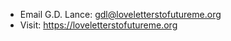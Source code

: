 * Email G.D. Lance: [gdl@loveletterstofutureme.org](mailto:gdl@loveletterstofutureme.org)
* Visit: https://loveletterstofutureme.org
